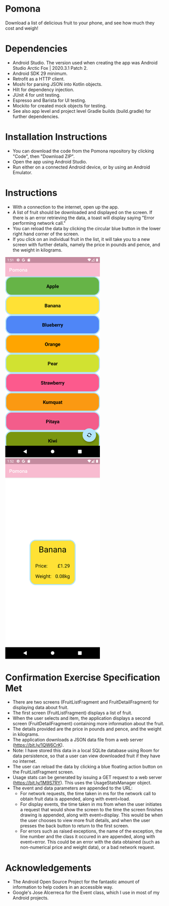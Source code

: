 # Pomona
Download a list of delicious fruit to your phone, and see how much they cost and weigh!

# Dependencies
* Android Studio. The version used when creating the app was Android Studio Arctic Fox | 2020.3.1 Patch 2.
* Android SDK 29 minimum.
* Retrofit as a HTTP client.
* Moshi for parsing JSON into Kotlin objects.
* Hilt for dependency injection.
* JUnit 4 for unit testing.
* Espresso and Barista for UI testing.
* Mockito for created mock objects for testing.
* See also app level and project level Gradle builds (build.gradle) for further dependencies.

# Installation Instructions
* You can download the code from the Pomona repository by clicking "Code", then "Download ZIP".
* Open the app using Android Studio.
* Run either on a connected Android device, or by using an Android Emulator.

# Instructions
* With a connection to the internet, open up the app.
* A list of fruit should be downloaded and displayed on the screen.  If there is an error retrieving the data, a toast will display saying "Error performing network call."
* You can reload the data by clicking the circular blue button in the lower right hand corner of the screen.
* If you click on an individual fruit in the list, it will take you to a new screen with further details, namely the price in pounds and pence, and the weight in kilograms.
<img src="https://github.com/Carkzis/Pomona/blob/master/pomona_screenshots/main_screen.png?raw=true" width="300" />
<img src="https://github.com/Carkzis/Pomona/blob/master/pomona_screenshots/banana.png?raw=true" width="300" />

# Confirmation Exercise Specification Met
* There are two screens (FruitListFragment and FruitDetailFragment) for displaying data about fruit.
* The first screen (FruitListFragment) displays a list of fruit.
* When the user selects and item, the application displays a second screen (FruitDetailFragment) containing more information about the fruit.
* The details provided are the price in pounds and pence, and the weight in kilograms.
* The application downloads a JSON data file from a web server (https://bit.ly/1QW6CrK).
* Note: I have stored this data in a local SQLite database using Room for data persistence, so that a user can view downloaded fruit if they have no internet.
* The user can reload the data by clicking a blue floating action button on the FruitListFragment screen.
* Usage stats can be generated by issuing a GET request to a web server (https://bit.ly/1M9S7RY). This uses the UsageStatsManager object.
* The event and data parameters are appended to the URL:
	* For network requests, the time taken in ms for the network call to obtain fruit data is appended, along with event=load.
	* For display events, the time taken in ms from when the user initiates a request that would show the screen to the time the screen finishes drawing is appended, along with event=display.  This would be when the user chooses to view more fruit details, and when the user presses the back button to return to the first screen.
	* For errors such as raised exceptions, the name of the exception, the line number and the class it occured in are appended, along with event=error.  This could be an error with the data obtained (such as non-numerical price and weight data), or a bad network request.

# Acknowledgements
* The Android Open Source Project for the fantastic amount of information to help coders in an accessible way.
* Google's Jose Alcerreca for the Event class, which I use in most of my Android projects.
